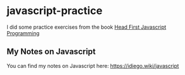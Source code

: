 # javascript-practice
I did some practice exercises from the book [Head First Javascript Programming](https://www.goodreads.com/book/show/17912853-head-first-javascript-programming)

## My Notes on Javascript
You can find my notes on Javascript here: https://idiego.wiki/javascript